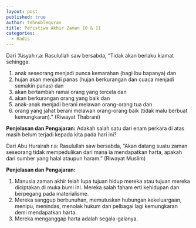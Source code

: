 ```yaml
---
layout: post
published: true
author: tehnoblequran
title: Peristiwa Akhir Zaman 10 & 11
categories:
  - Hadis
---
```

Dari ‘Aisyah r.a: Rasulullah saw bersabda, “Tidak akan berlaku kiamat sehingga: 

1. anak seseorang menjadi punca kemarahan (bagi ibu bapanya) dan
2. hujan akan menjadi panas (hujan berkurangan dan cuaca menjadi semakin panas) dan
3. akan bertambah ramai orang yang tercela dan
4. akan berkurangan orang yang baik dan
5. anak-anak menjadi berani melawan orang-orang tua dan 
6. orang yang jahat berani melawan orang-orang baik (tidak malu berbuat kemungkaran).” (Riwayat Thabrani)

**Penjelasan dan Pengajaran:** Adakah salah satu dari enam perkara di atas masih belum terjadi kepada kita pada hari ini?

Dari Abu Hurairah r.a: Rasulullah saw bersabda, “Akan datang suatu zaman seseorang tidak mempedulikan dari mana ia mendapatkan harta, apakah dari sumber yang halal ataupun haram.” (Riwayat Muslim) 

**Penjelasan dan Pengajaran:** 

1. Manusia zaman akhir telah lupa tujuan hidup mereka atau tujuan mereka diciptakan di muka bumi ini. Mereka salah faham erti kehidupan dan berpegang pada materialisme.
2. Mereka sanggup berbunuhan, memutuskan hubungan kekeluargaan, menipu, menindas, menolak hukum dan pelbagai lagi kemungkaran demi mendapatkan harta.
3. Mereka menganggap harta adalah segala-galanya.
